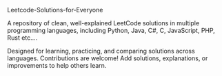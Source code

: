 Leetcode-Solutions-for-Everyone

A repository of clean, well-explained LeetCode solutions in multiple programming languages, including Python, Java, C#, C, JavaScript, PHP, Rust etc....

Designed for learning, practicing, and comparing solutions across languages. Contributions are welcome! Add solutions, explanations, or improvements to help others learn.
